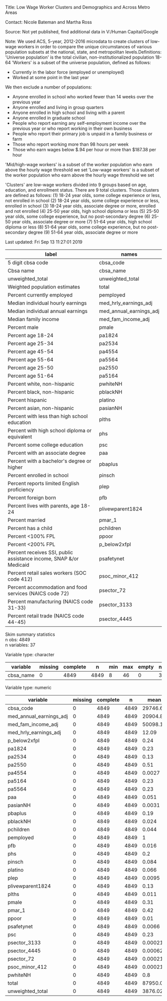 
Title:  Low Wage Worker Clusters and Demographics and Across Metro Areas  

Contact:  Nicole Bateman and Martha Ross  

Source:  Not yet published, find additional data in V:/Human Capital/Google  

Note:  We used ACS, 5-year, 2012-2016 microdata to create clusters of low-wage workers
in order to compare the unique circumstances of various population subsets at the national, state, 
and metropolitan levels.Definitions:
'Universe population' is the total civilian, non-institutionalized population 18-64
'Workers' is a subset of the universe population, defined as follows: 
- Currently in the labor force (employed or unemployed)
- Worked at some point in the last year

We then exclude a number of populations: 
- Anyone enrolled in school who worked fewer than 14 weeks over the previous year 
- Anyone enrolled and living in group quarters
- Anyone enrolled in high school and living with a parent
- Anyone enrolled in graduate school
- People who report earning any self-employment income over the previous year or who report working in their own business
- People who report their primary job is unpaid in a family business or farm
- Those who report working more than 98 hours per week
- Those who earn wages below $.94 per hour or more than $187.38 per hour

'Mid/high-wage workers' is a subset of the worker population who earn above the hourly wage threshold we set
'Low-wage workers' is a subset of the worker population who earn above the hourly wage threshold we set

'Clusters' are low-wage workers divided into 9 groups based on age, education, and enrollment status. There are 9 total clusters. 
Those clusters are defined as follows: 
(1) 18-24 year olds, some college experience or less, not enrolled in school 
(2) 18-24 year olds, some college experience or less, enrolled in school 
(3) 18-24 year olds, associate degree or more, enrolled and not enrolled 
(4) 25-50 year olds, high school diploma or less 
(5) 25-50 year olds, some college experience, but no post-secondary degree 
(6) 25-50 year olds, associate degree or more 
(7) 51-64 year olds, high school diploma or less 
(8) 51-64 year olds, some college experience, but no post-secondary degree 
(9) 51-64 year olds, associate degree or more
  

Last updated:  Fri Sep 13 11:27:01 2019 



|                               label                                |          names          |
|--------------------------------------------------------------------|-------------------------|
|                         5 digit cbsa code                          |        cbsa_code        |
|                             Cbsa name                              |        cbsa_name        |
|                          unweighted_total                          |    unweighted_total     |
|                   Weighted population estimates                    |          total          |
|                     Percent currently employed                     |        pemployed        |
|                 Median individual hourly earnings                  |  med_hrly_earnings_adj  |
|                 Median individual annual earnings                  | med_annual_earnings_adj |
|                        Median family income                        |   med_fam_income_adj    |
|                            Percent male                            |          pmale          |
|                         Percent age 18-24                          |         pa1824          |
|                         Percent age 25-34                          |         pa2534          |
|                         Percent age 45-54                          |         pa4554          |
|                         Percent age 55-64                          |         pa5564          |
|                         Percent age 25-50                          |         pa2550          |
|                         Percent age 51-64                          |         pa5164          |
|                    Percent white, non-hispanic                     |        pwhiteNH         |
|                    Percent black, non-hispanic                     |        pblackNH         |
|                          Percent hispanic                          |         platino         |
|                    Percent asian, non-hispanic                     |        pasianNH         |
|            Percent with less than high school education            |          plths          |
|           Percent with high school diploma or equivalent           |           phs           |
|                   Percent some college education                   |           psc           |
|                  Percent with an associate degree                  |           paa           |
|             Percent with a bachelor's degree or higher             |         pbaplus         |
|                     Percent enrolled in school                     |         pinsch          |
|            Percent reports limited English proficiency             |          plep           |
|                        Percent foreign born                        |           pfb           |
|               Percent lives with parents, age 18-24                |    plivewparent1824     |
|                          Percent married                           |         pmar_1          |
|                        Percent has a child                         |        pchildren        |
|                         Percent <100% FPL                          |          ppoor          |
|                         Percent <200% FPL                          |      p_below2xfpl       |
| Percent receives SSI, public assistance income, SNAP &/or Medicaid |       psafetynet        |
|            Percent retail sales workers (SOC code 412)             |     psoc_minor_412      |
|      Percent accommodation and food services (NAICS code 72)       |       psector_72        |
|              Percent manufacturing (NAICS code 31-33)              |      psector_3133       |
|              Percent retail trade (NAICS code 44-45)               |      psector_4445       |


Skim summary statistics  
 n obs: 4849    
 n variables: 37    

Variable type: character

| variable  | missing | complete |  n   | min | max | empty | n_unique |
|-----------|---------|----------|------|-----|-----|-------|----------|
| cbsa_name |    0    |   4849   | 4849 |  8  | 46  |   0   |   373    |

Variable type: numeric

|        variable         | missing | complete |  n   |   mean   |    sd     |  p0   |  p25  |  p50  |  p75  |  p100   |
|-------------------------|---------|----------|------|----------|-----------|-------|-------|-------|-------|---------|
|        cbsa_code        |    0    |   4849   | 4849 | 29746.68 | 11401.34  | 10180 | 19780 | 29460 | 39820 |  49740  |
| med_annual_earnings_adj |    0    |   4849   | 4849 | 20904.82 | 10649.99  | 3168  | 15209 | 19009 | 21571 |  88944  |
|   med_fam_income_adj    |    0    |   4849   | 4849 | 50098.13 | 18160.09  | 5112  | 37383 | 46718 | 59807 | 143844  |
|  med_hrly_earnings_adj  |    0    |   4849   | 4849 |  12.09   |   4.63    |   5   |  10   |  11   |  13   |   42    |
|      p_below2xfpl       |    0    |   4849   | 4849 |   0.24   |   0.43    |   0   |   0   |   0   |   0   |    1    |
|         pa1824          |    0    |   4849   | 4849 |   0.23   |   0.42    |   0   |   0   |   0   |   0   |    1    |
|         pa2534          |    0    |   4849   | 4849 |   0.13   |   0.33    |   0   |   0   |   0   |   0   |    1    |
|         pa2550          |    0    |   4849   | 4849 |   0.51   |    0.5    |   0   |   0   |   1   |   1   |    1    |
|         pa4554          |    0    |   4849   | 4849 |  0.0027  |   0.052   |   0   |   0   |   0   |   0   |    1    |
|         pa5164          |    0    |   4849   | 4849 |   0.23   |   0.42    |   0   |   0   |   0   |   0   |    1    |
|         pa5564          |    0    |   4849   | 4849 |   0.23   |   0.42    |   0   |   0   |   0   |   0   |    1    |
|           paa           |    0    |   4849   | 4849 |  0.051   |   0.22    |   0   |   0   |   0   |   0   |    1    |
|        pasianNH         |    0    |   4849   | 4849 |  0.0031  |   0.056   |   0   |   0   |   0   |   0   |    1    |
|         pbaplus         |    0    |   4849   | 4849 |   0.19   |   0.39    |   0   |   0   |   0   |   0   |    1    |
|        pblackNH         |    0    |   4849   | 4849 |  0.024   |   0.15    |   0   |   0   |   0   |   0   |    1    |
|        pchildren        |    0    |   4849   | 4849 |  0.044   |    0.2    |   0   |   0   |   0   |   0   |    1    |
|        pemployed        |    0    |   4849   | 4849 |    1     |     0     |   1   |   1   |   1   |   1   |    1    |
|           pfb           |    0    |   4849   | 4849 |  0.016   |   0.13    |   0   |   0   |   0   |   0   |    1    |
|           phs           |    0    |   4849   | 4849 |   0.2    |    0.4    |   0   |   0   |   0   |   0   |    1    |
|         pinsch          |    0    |   4849   | 4849 |  0.084   |   0.28    |   0   |   0   |   0   |   0   |    1    |
|         platino         |    0    |   4849   | 4849 |  0.066   |   0.25    |   0   |   0   |   0   |   0   |    1    |
|          plep           |    0    |   4849   | 4849 |  0.0095  |   0.097   |   0   |   0   |   0   |   0   |    1    |
|    plivewparent1824     |    0    |   4849   | 4849 |   0.13   |   0.34    |   0   |   0   |   0   |   0   |    1    |
|          plths          |    0    |   4849   | 4849 |  0.011   |    0.1    |   0   |   0   |   0   |   0   |    1    |
|          pmale          |    0    |   4849   | 4849 |   0.31   |   0.46    |   0   |   0   |   0   |   1   |    1    |
|         pmar_1          |    0    |   4849   | 4849 |   0.42   |   0.49    |   0   |   0   |   0   |   1   |    1    |
|          ppoor          |    0    |   4849   | 4849 |   0.01   |    0.1    |   0   |   0   |   0   |   0   |    1    |
|       psafetynet        |    0    |   4849   | 4849 |  0.0066  |   0.081   |   0   |   0   |   0   |   0   |    1    |
|           psc           |    0    |   4849   | 4849 |   0.23   |   0.42    |   0   |   0   |   0   |   0   |    1    |
|      psector_3133       |    0    |   4849   | 4849 | 0.00021  |   0.014   |   0   |   0   |   0   |   0   |    1    |
|      psector_4445       |    0    |   4849   | 4849 | 0.00062  |   0.025   |   0   |   0   |   0   |   0   |    1    |
|       psector_72        |    0    |   4849   | 4849 | 0.00021  |   0.014   |   0   |   0   |   0   |   0   |    1    |
|     psoc_minor_412      |    0    |   4849   | 4849 | 0.00021  |   0.014   |   0   |   0   |   0   |   0   |    1    |
|        pwhiteNH         |    0    |   4849   | 4849 |   0.8    |    0.4    |   0   |   1   |   1   |   1   |    1    |
|          total          |    0    |   4849   | 4849 | 87950.03 | 388099.78 |  189  | 2967  | 8937  | 49017 | 1.3e+07 |
|    unweighted_total     |    0    |   4849   | 4849 | 3876.02  | 17260.74  |  11   |  127  |  372  | 2146  | 557657  |
